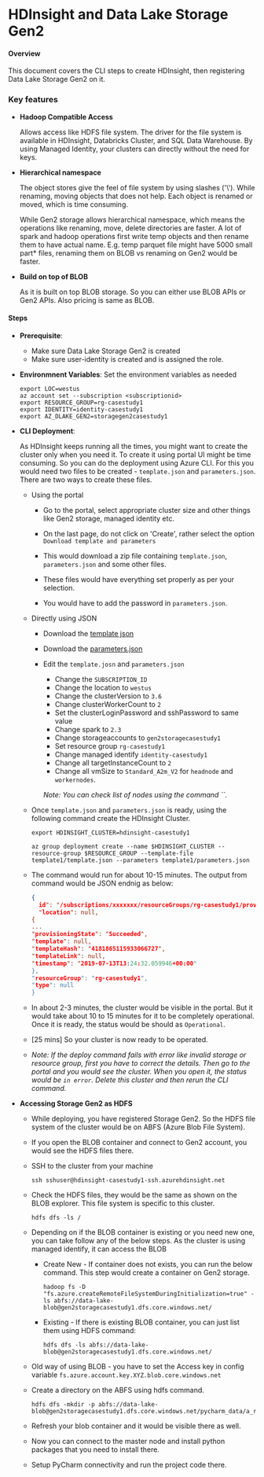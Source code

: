 # HDInsight and Data Lake Storage Gen2

#### Overview

This document covers the CLI steps to create HDInsight, then registering Data Lake Storage Gen2 on it.

### Key features

* **Hadoop Compatible Access**
    
    Allows access like HDFS file system. 
    The driver for the file system is available in HDInsight, Databricks Cluster, and SQL Data Warehouse.
    By using Managed Identity, your clusters can directly without the need for keys.
    
* **Hierarchical namespace**
     
    The object stores give the feel of file system by using slashes ('\\'). 
    While renaming, moving objects that does not help. Each object is renamed or moved, 
    which is time consuming.
    
    While Gen2 storage allows hierarchical namespace, which means the operations like renaming, move, delete directories are faster.
    A lot of spark and hadoop operations first write temp objects and then rename them to have actual name. 
    E.g. temp parquet file might have 5000 small part* files, renaming them on BLOB vs renaming on Gen2 would be faster.
    
* **Build on top of BLOB**

    As it is built on top BLOB storage. So you can either use BLOB APIs or Gen2 APIs. Also pricing is same as BLOB.   
    

#### Steps


* **Prerequisite**: 
    * Make sure Data Lake Storage Gen2 is created
    * Make sure user-identity is created and is assigned the role.
    
* **Environmnent Variables**: Set the environment variables as needed

    ```
    export LOC=westus
    az account set --subscription <subscriptionid>
    export RESOURCE_GROUP=rg-casestudy1
    export IDENTITY=identity-casestudy1
    export AZ_DLAKE_GEN2=storagegen2casestudy1
    ```

* **CLI Deployment**: 

    As HDInsight keeps running all the times, you might want to create the cluster only when you need it.
    To create it using portal UI might be time consuming. So you can do the deployment using Azure CLI. 
    For this you would need two files to be created - `template.json` and `parameters.json`.
    There are two ways to create these files.
    
    * Using the portal
        
        * Go to the portal, select appropriate cluster size and 
            other things like Gen2 storage, managed identity etc.
            
        * On the last page, do not click on 'Create', rather select the option `Download template and parameters`
        
        * This would download a zip file containing `template.json`, `parameters.json` and some other files.
        
        * These files would have everything set properly as per your selection.
        
        * You would have to add the password in `parameters.json`.
     
    * Directly using JSON
        
        * Download the [template json](https://github.com/Azure-Samples/hdinsight-data-lake-storage-gen2-templates/blob/master/hdinsight-adls-gen2-template.json)
        
        * Download the [parameters.json](https://github.com/Azure-Samples/hdinsight-data-lake-storage-gen2-templates/blob/master/parameters.json)
        
        * Edit the `template.josn` and `parameters.json`
            * Change the `SUBSCRIPTION_ID`
            * Change the location to `westus`
            * Change the clusterVersion to `3.6`
            * Change clusterWorkerCount to `2`
            * Set the clusterLoginPassword and sshPassword to same value
            * Change spark to `2.3`
            * Change storageaccounts to `gen2storagecasestudy1`
            * Set resource group `rg-casestudy1`
            * Change managed identify `identity-casestudy1`
            * Change all targetInstanceCount to `2`
            * Change all vmSize to `Standard_A2m_V2` for `headnode` and `workernodes`.
            
            _Note: You can check list of nodes using the command ``._
            
    * Once `template.json` and `parameters.json` is ready, using the following command create the HDInsight Cluster.
    
        ```
        export HDINSIGHT_CLUSTER=hdinsight-casestudy1
        
        az group deployment create --name $HDINSIGHT_CLUSTER --resource-group $RESOURCE_GROUP --template-file template1/template.json --parameters template1/parameters.json
        ```
    
    * The command would run for about 10-15 minutes. The output from command would be JSON endnig as below:
    
        ```json
        {
          id": "/subscriptions/xxxxxxx/resourceGroups/rg-casestudy1/providers/Microsoft.Resources/deployments/hdinsight-casestudy1",
          "location": null,
        {
        ...
        "provisioningState": "Succeeded",
        "template": null,
        "templateHash": "4181865115933066727",
        "templateLink": null,
        "timestamp": "2019-07-13T13:24:32.059946+00:00"
      },
      "resourceGroup": "rg-casestudy1",
      "type": null
        }
        ```
    
    * In about 2-3 minutes, the cluster would be visible in the portal. 
    But it would take about 10 to 15 minutes for it to be completely operational.
    Once it is ready, the status would be should as `Operational`.
    
    * [25 mins] So your cluster is now ready to be operated.
    
    * _Note: If the deploy command fails with error like invalid storage or resource group, 
    first you have to correct the details. Then go to the portal and you would see the cluster.
    When you open it, the status would be `in error`. Delete this cluster and then rerun the CLI command._
    
* **Accessing Storage Gen2 as HDFS**

    * While deploying, you have registered Storage Gen2. 
    So the HDFS file system of the cluster would be on ABFS (Azure Blob File System).
    
    * If you open the BLOB container and connect to Gen2 account, you would see the HDFS files there.
    
    * SSH to the cluster from your machine
    
        ```
        ssh sshuser@hdinsight-casestudy1-ssh.azurehdinsight.net
        ```
    
    * Check the HDFS files, they would be the same as shown on the BLOB explorer. 
    This file system is specific to this cluster.
    
        ```
        hdfs dfs -ls /
        ```
    
    * Depending on if the BLOB container is existing or you need new one, you can take follow any of the below steps. 
        As the cluster is using managed identify, it can access the BLOB
    
        * Create New - If container does not exists, you can run the below command. 
            This step would create a container on Gen2 storage. 
        
            ```
            hadoop fs -D "fs.azure.createRemoteFileSystemDuringInitialization=true" -ls abfs://data-lake-blob@gen2storagecasestudy1.dfs.core.windows.net/
            ```
        
        * Existing - If there is existing BLOB container, you can just list them using HDFS command:
        
            ```
            hdfs dfs -ls abfs://data-lake-blob@gen2storagecasestudy1.dfs.core.windows.net/
            ```
    
    * Old way of using BLOB - you have to set the Access key in config variable `fs.azure.account.key.XYZ.blob.core.windows.net`
    
    * Create a directory on the ABFS using hdfs command.
    
        ```
        hdfs dfs -mkdir -p abfs://data-lake-blob@gen2storagecasestudy1.dfs.core.windows.net/pycharm_data/a_raw/
        ```
    
    * Refresh your blob container and it would be visible there as well.
    
    * Now you can connect to the master node and install python packages that you need to install there.
    
    * Setup PyCharm connectivity and run the project code there.
    
    
    
    
